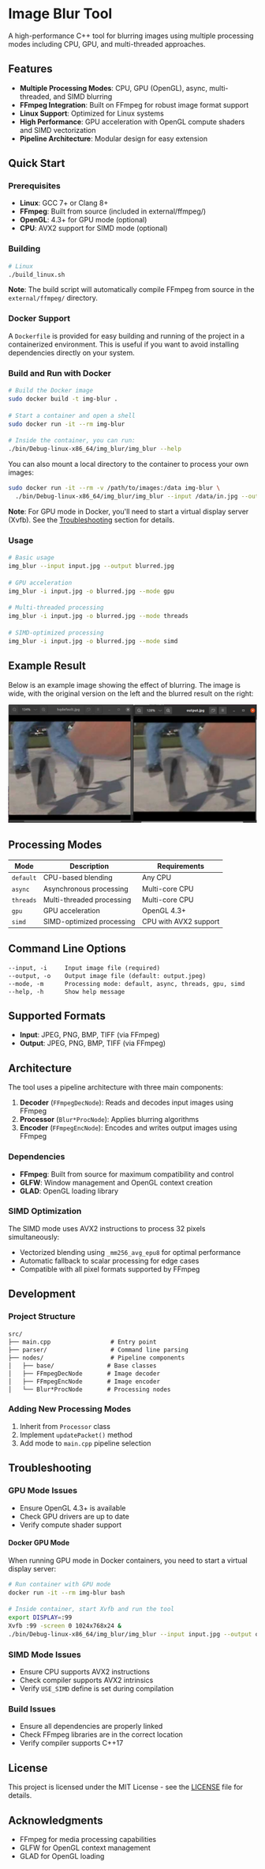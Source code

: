 # Image Blur Tool

A high-performance C++ tool for blurring images using multiple processing modes including CPU, GPU, and multi-threaded approaches.

## Features

- **Multiple Processing Modes**: CPU, GPU (OpenGL), async, multi-threaded, and SIMD blurring
- **FFmpeg Integration**: Built on FFmpeg for robust image format support
- **Linux Support**: Optimized for Linux systems
- **High Performance**: GPU acceleration with OpenGL compute shaders and SIMD vectorization
- **Pipeline Architecture**: Modular design for easy extension

## Quick Start

### Prerequisites

- **Linux**: GCC 7+ or Clang 8+
- **FFmpeg**: Built from source (included in external/ffmpeg/)
- **OpenGL**: 4.3+ for GPU mode (optional)
- **CPU**: AVX2 support for SIMD mode (optional)

### Building

```bash
# Linux
./build_linux.sh
```

**Note**: The build script will automatically compile FFmpeg from source in the `external/ffmpeg/` directory.

### Docker Support

A `Dockerfile` is provided for easy building and running of the project in a containerized environment. This is useful if you want to avoid installing dependencies directly on your system.

### Build and Run with Docker

```bash
# Build the Docker image
sudo docker build -t img-blur .

# Start a container and open a shell
sudo docker run -it --rm img-blur

# Inside the container, you can run:
./bin/Debug-linux-x86_64/img_blur/img_blur --help
```

You can also mount a local directory to the container to process your own images:

```bash
sudo docker run -it --rm -v /path/to/images:/data img-blur \
  ./bin/Debug-linux-x86_64/img_blur/img_blur --input /data/in.jpg --output /data/out.jpg
```

**Note**: For GPU mode in Docker, you'll need to start a virtual display server (Xvfb). See the [Troubleshooting](#troubleshooting) section for details.

### Usage

```bash
# Basic usage
img_blur --input input.jpg --output blurred.jpg

# GPU acceleration
img_blur -i input.jpg -o blurred.jpg --mode gpu

# Multi-threaded processing
img_blur -i input.jpg -o blurred.jpg --mode threads

# SIMD-optimized processing
img_blur -i input.jpg -o blurred.jpg --mode simd
```

## Example Result

Below is an example image showing the effect of blurring. The image is wide, with the original version on the left and the blurred result on the right:

![Blurring Example](examples/example1.png)

## Processing Modes

| Mode      | Description                | Requirements         |
|-----------|----------------------------|----------------------|
| `default` | CPU-based blending         | Any CPU              |
| `async`   | Asynchronous processing    | Multi-core CPU       |
| `threads` | Multi-threaded processing  | Multi-core CPU       |
| `gpu`     | GPU acceleration           | OpenGL 4.3+          |
| `simd`    | SIMD-optimized processing  | CPU with AVX2 support|

## Command Line Options

```
--input, -i     Input image file (required)
--output, -o    Output image file (default: output.jpeg)
--mode, -m      Processing mode: default, async, threads, gpu, simd
--help, -h      Show help message
```

## Supported Formats

- **Input**: JPEG, PNG, BMP, TIFF (via FFmpeg)
- **Output**: JPEG, PNG, BMP, TIFF (via FFmpeg)

## Architecture

The tool uses a pipeline architecture with three main components:

1. **Decoder** (`FFmpegDecNode`): Reads and decodes input images using FFmpeg
2. **Processor** (`Blur*ProcNode`): Applies blurring algorithms
3. **Encoder** (`FFmpegEncNode`): Encodes and writes output images using FFmpeg

### Dependencies

- **FFmpeg**: Built from source for maximum compatibility and control
- **GLFW**: Window management and OpenGL context creation
- **GLAD**: OpenGL loading library


### SIMD Optimization

The SIMD mode uses AVX2 instructions to process 32 pixels simultaneously:
- Vectorized blending using `_mm256_avg_epu8` for optimal performance
- Automatic fallback to scalar processing for edge cases
- Compatible with all pixel formats supported by FFmpeg

## Development

### Project Structure
```
src/
├── main.cpp                 # Entry point
├── parser/                  # Command line parsing
├── nodes/                   # Pipeline components
│   ├── base/               # Base classes
│   ├── FFmpegDecNode       # Image decoder
│   ├── FFmpegEncNode       # Image encoder
│   └── Blur*ProcNode       # Processing nodes
```

### Adding New Processing Modes

1. Inherit from `Processor` class
2. Implement `updatePacket()` method
3. Add mode to `main.cpp` pipeline selection

## Troubleshooting

### GPU Mode Issues
- Ensure OpenGL 4.3+ is available
- Check GPU drivers are up to date
- Verify compute shader support

#### Docker GPU Mode
When running GPU mode in Docker containers, you need to start a virtual display server:

```bash
# Run container with GPU mode
docker run -it --rm img-blur bash

# Inside container, start Xvfb and run the tool
export DISPLAY=:99
Xvfb :99 -screen 0 1024x768x24 &
./bin/Debug-linux-x86_64/img_blur/img_blur --input input.jpg --output output.jpg --mode gpu
```

### SIMD Mode Issues
- Ensure CPU supports AVX2 instructions
- Check compiler supports AVX2 intrinsics
- Verify `USE_SIMD` define is set during compilation

### Build Issues
- Ensure all dependencies are properly linked
- Check FFmpeg libraries are in the correct location
- Verify compiler supports C++17

## License

This project is licensed under the MIT License - see the [LICENSE](LICENSE) file for details.

## Acknowledgments

- FFmpeg for media processing capabilities
- GLFW for OpenGL context management
- GLAD for OpenGL loading
